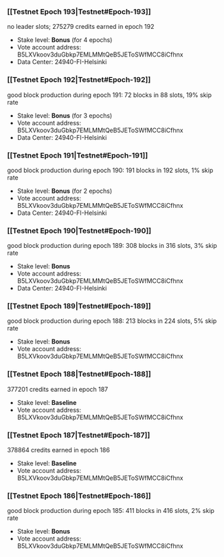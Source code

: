 ### [[Testnet Epoch 193|Testnet#Epoch-193]]
no leader slots; 275279 credits earned in epoch 192
* Stake level: **Bonus** (for 4 epochs)
* Vote account address: B5LXVkoov3duGbkp7EMLMMtQeB5JEToSWfMCC8iCfhnx
* Data Center: 24940-FI-Helsinki
### [[Testnet Epoch 192|Testnet#Epoch-192]]
good block production during epoch 191: 72 blocks in 88 slots, 19% skip rate
* Stake level: **Bonus** (for 3 epochs)
* Vote account address: B5LXVkoov3duGbkp7EMLMMtQeB5JEToSWfMCC8iCfhnx
* Data Center: 24940-FI-Helsinki
### [[Testnet Epoch 191|Testnet#Epoch-191]]
good block production during epoch 190: 191 blocks in 192 slots, 1% skip rate
* Stake level: **Bonus** (for 2 epochs)
* Vote account address: B5LXVkoov3duGbkp7EMLMMtQeB5JEToSWfMCC8iCfhnx
* Data Center: 24940-FI-Helsinki
### [[Testnet Epoch 190|Testnet#Epoch-190]]
good block production during epoch 189: 308 blocks in 316 slots, 3% skip rate
* Stake level: **Bonus**
* Vote account address: B5LXVkoov3duGbkp7EMLMMtQeB5JEToSWfMCC8iCfhnx
* Data Center: 24940-FI-Helsinki
### [[Testnet Epoch 189|Testnet#Epoch-189]]
good block production during epoch 188: 213 blocks in 224 slots, 5% skip rate
* Stake level: **Bonus**
* Vote account address: B5LXVkoov3duGbkp7EMLMMtQeB5JEToSWfMCC8iCfhnx
### [[Testnet Epoch 188|Testnet#Epoch-188]]
377201 credits earned in epoch 187
* Stake level: **Baseline**
* Vote account address: B5LXVkoov3duGbkp7EMLMMtQeB5JEToSWfMCC8iCfhnx
### [[Testnet Epoch 187|Testnet#Epoch-187]]
378864 credits earned in epoch 186
* Stake level: **Baseline**
* Vote account address: B5LXVkoov3duGbkp7EMLMMtQeB5JEToSWfMCC8iCfhnx
### [[Testnet Epoch 186|Testnet#Epoch-186]]
good block production during epoch 185: 411 blocks in 416 slots, 2% skip rate
* Stake level: **Bonus**
* Vote account address: B5LXVkoov3duGbkp7EMLMMtQeB5JEToSWfMCC8iCfhnx